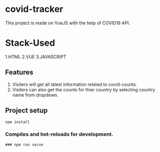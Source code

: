 # covid-tracker
This project is made on VueJS with the help of COVID19 API.

# Stack-Used
1.HTML
2.VUE
3.JAVASCRIPT

## Features
1. Visiters will get all latest information related to covid-counts.
2. Visiters can also get the counts for thier country by selecting country name from dropdown.

## Project setup
```
npm install
```

### Compiles and hot-reloads for development.

```
### npm run serve


```



